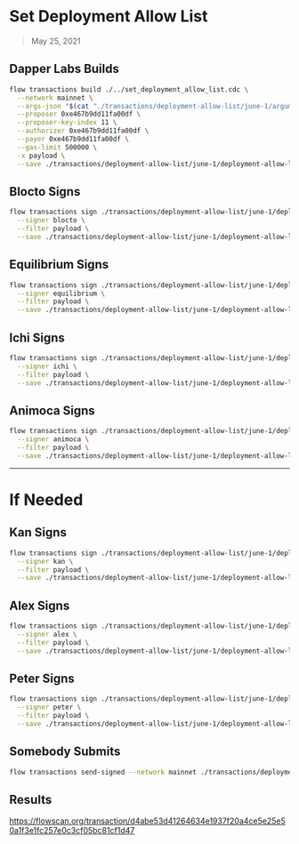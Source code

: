 # Set Deployment Allow List
> May 25, 2021

## Dapper Labs Builds

```sh
flow transactions build ./../set_deployment_allow_list.cdc \
  --network mainnet \
  --args-json "$(cat "./transactions/deployment-allow-list/june-1/arguments.json")" \
  --proposer 0xe467b9dd11fa00df \
  --proposer-key-index 11 \
  --authorizer 0xe467b9dd11fa00df \
  --payer 0xe467b9dd11fa00df \
  --gas-limit 500000 \
  -x payload \
  --save ./transactions/deployment-allow-list/june-1/deployment-allow-list-june-1-unsigned.rlp
```

## Blocto Signs

```sh
flow transactions sign ./transactions/deployment-allow-list/june-1/deployment-allow-list-june-1-unsigned.rlp \
  --signer blocto \
  --filter payload \
  --save ./transactions/deployment-allow-list/june-1/deployment-allow-list-june-1-sig-1.rlp
```

## Equilibrium Signs

```sh
flow transactions sign ./transactions/deployment-allow-list/june-1/deployment-allow-list-june-1-sig-1.rlp \
  --signer equilibrium \
  --filter payload \
  --save ./transactions/deployment-allow-list/june-1/deployment-allow-list-june-1-sig-2.rlp
```

## Ichi Signs

```sh
flow transactions sign ./transactions/deployment-allow-list/june-1/deployment-allow-list-june-1-sig-2.rlp \
  --signer ichi \
  --filter payload \
  --save ./transactions/deployment-allow-list/june-1/deployment-allow-list-june-1-sig-3.rlp
```

## Animoca Signs

```sh
flow transactions sign ./transactions/deployment-allow-list/june-1/deployment-allow-list-june-1-sig-3.rlp \
  --signer animoca \
  --filter payload \
  --save ./transactions/deployment-allow-list/june-1/deployment-allow-list-june-1-sig-4.rlp
```

---

# If Needed


## Kan Signs

```sh
flow transactions sign ./transactions/deployment-allow-list/june-1/deployment-allow-list-june-1-sig-4.rlp \
  --signer kan \
  --filter payload \
  --save ./transactions/deployment-allow-list/june-1/deployment-allow-list-june-1-sig-complete.rlp
```

## Alex Signs

```sh
flow transactions sign ./transactions/deployment-allow-list/june-1/deployment-allow-list-june-1-sig-3.rlp \
  --signer alex \
  --filter payload \
  --save ./transactions/deployment-allow-list/june-1/deployment-allow-list-june-1-sig-4.rlp
```

## Peter Signs

```sh
flow transactions sign ./transactions/deployment-allow-list/june-1/deployment-allow-list-june-1-sig-3.rlp \
  --signer peter \
  --filter payload \
  --save ./transactions/deployment-allow-list/june-1/deployment-allow-list-june-1-sig-4.rlp
```

## Somebody Submits

```sh
flow transactions send-signed --network mainnet ./transactions/deployment-allow-list/june-1/deployment-allow-list-june-1-sig-complete.rlp
```

## Results

https://flowscan.org/transaction/d4abe53d41264634e1937f20a4ce5e25e50a1f3e1fc257e0c3cf05bc81cf1d47